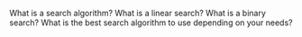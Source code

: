 What is a search algorithm?
What is a linear search?
What is a binary search?
What is the best search algorithm to use depending on your needs?
